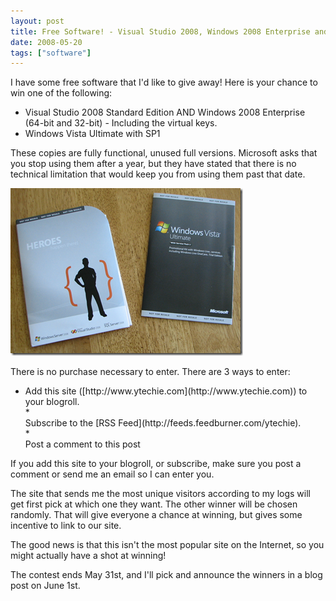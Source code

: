 ```yaml
---
layout: post
title: Free Software! - Visual Studio 2008, Windows 2008 Enterprise and Windows Vista Ultimate
date: 2008-05-20
tags: ["software"]
---
```


I have some free software that I'd like to give away! Here is your chance to win one of the following:

*   Visual Studio 2008 Standard Edition AND Windows 2008 Enterprise (64-bit and 32-bit) - Including the virtual keys.
*   Windows Vista Ultimate with SP1  

These copies are fully functional, unused full versions. Microsoft asks that you stop using them after a year, but they have stated that there is no technical limitation that would keep you from using them past that date.

![Free Software - Vista, Visual Studio, and Windows Server](image7.png) 

There is no purchase necessary to enter. There are 3 ways to enter:

*   <div align="left">Add this site ([http://www.ytechie.com](http://www.ytechie.com)) to your blogroll.</div>*   <div align="left">Subscribe to the [RSS Feed](http://feeds.feedburner.com/ytechie).</div>*   <div align="left">Post a comment to this post</div>  

If you add this site to your blogroll, or subscribe, make sure you post a comment or send me an email so I can enter you.

The site that sends me the most unique visitors according to my logs will get first pick at which one they want. The other winner will be chosen randomly. That will give everyone a chance at winning, but gives some incentive to link to our site.

The good news is that this isn't the most popular site on the Internet, so you might actually have a shot at winning!

The contest ends May 31st, and I'll pick and announce the winners in a blog post on June 1st.